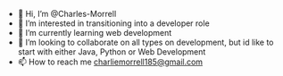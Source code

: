 - 👋 Hi, I’m @Charles-Morrell
- 👀 I’m interested in transitioning into a developer role
- 🌱 I’m currently learning web development
- 💞️ I’m looking to collaborate on all types on development, but id like to start with either Java, Python or Web Development
- 📫 How to reach me charliemorrell185@gmail.com

<!---
Charles-Morrell/Charles-Morrell is a ✨ special ✨ repository because its `README.md` (this file) appears on your GitHub profile.
You can click the Preview link to take a look at your changes.
--->
